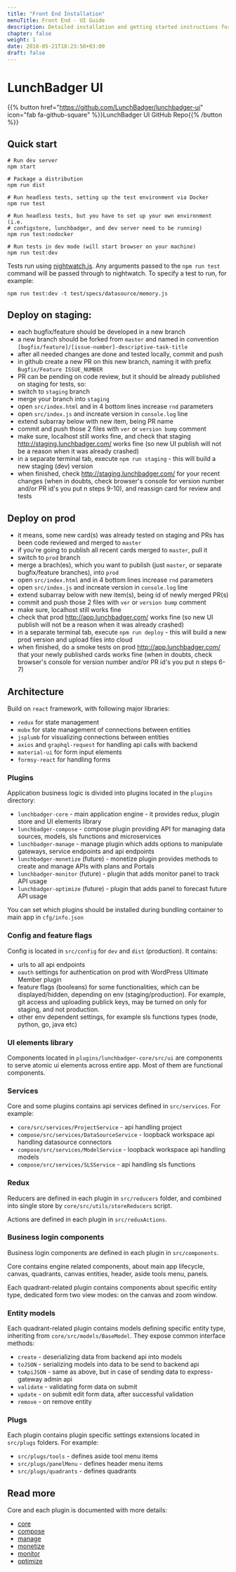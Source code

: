 ```yaml
---
title: "Front End Installation"
menuTitle: Front End - UI Guide
description: Detailed installation and getting started instructions for Express Serverless Platform frontend.
chapter: false
weight: 1
date: 2018-05-21T18:23:50+03:00
draft: false
---
```


# LunchBadger UI

{{% button href="https://github.com/LunchBadger/lunchbadger-ui" icon="fab fa-github-square" %}}LunchBadger UI GitHub Repo{{% /button %}}

## Quick start

    # Run dev server
    npm start

    # Package a distribution
    npm run dist

    # Run headless tests, setting up the test environment via Docker
    npm run test

    # Run headless tests, but you have to set up your own environment (i.e.
    # configstore, lunchbadger, and dev server need to be running)
    npm run test:nodocker

    # Run tests in dev mode (will start browser on your machine)
    npm run test:dev

Tests run using [nightwatch.js](http://nightwatchjs.org/). Any arguments passed
to the `npm run test` command will be passed through to nightwatch. To specify
a test to run, for example:

    npm run test:dev -t test/specs/datasource/memory.js

## Deploy on staging:
- each bugfix/feature should be developed in a new branch
- a new branch should be forked from `master` and named in convention `[bugfix/feature]/[issue-number]-descriptive-task-title`
- after all needed changes are done and tested locally, commit and push
- in github create a new PR on this new branch, naming it with prefix `Bugfix/Feature ISSUE_NUMBER`
- PR can be pending on code review, but it should be already published on staging for tests, so:
- switch to `staging` branch
- merge your branch into `staging`
- open `src/index.html` and in 4 bottom lines increase `rnd` parameters
- open `src/index.js` and increate version in `console.log` line
- extend subarray below with new item, being PR name
- commit and push those 2 files with `ver` or `version bump` comment
- make sure, localhost still works fine, and check that staging http://staging.lunchbadger.com/ works fine (so new UI publish will not be a reason when it was already crashed)
- in a separate terminal tab, execute `npm run staging` - this will build a new staging (dev) version
- when finished, check http://staging.lunchbadger.com/ for your recent changes (when in doubts, check browser's console for version number and/or PR id's you put n steps 9-10), and reassign card for review and tests

## Deploy on prod
- it means, some new card(s) was already tested on staging and PRs has been code reviewed and merged to `master`
- if you're going to publish all recent cards merged to `master`, pull it
- switch to `prod` branch
- merge a brach(es), which you want to publish (just `master`, or separate bugfix/feature branches), into `prod`
- open `src/index.html` and in 4 bottom lines increase `rnd` parameters
- open `src/index.js` and increate version in `console.log` line
- extend subarray below with new item(s), being id of newly merged PR(s)
- commit and push those 2 files with `ver` or `version bump` comment
- make sure, localhost still works fine
- check that prod http://app.lunchbadger.com/ works fine (so new UI publish will not be a reason when it was already crashed)
- in a separate terminal tab, execute `npm run deploy` - this will build a new prod version and upload files into cloud
- when finished, do a smoke tests on prod http://app.lunchbadger.com/ that your newly published cards works fine (when in doubts, check browser's console for version number and/or PR id's you put n steps 6-7)

## Architecture

Build on `react` framework, with following major libraries:
- `redux` for state management
- `mobx` for state management of connections between entities
- `jsplumb` for visualizing connections between entities
- `axios` and `graphql-request` for handling api calls with backend
- `material-ui` for form input elements
- `formsy-react` for handling forms

### Plugins

Application business logic is divided into plugins located in the `plugins` directory:

- `lunchbadger-core` - main application engine - it provides redux, plugin store and UI elements library
- `lunchbadger-compose` - compose plugin providing API for managing data sources, models, sls functions and microservices
- `lunchbadger-manage` - manage plugin which adds options to manipulate gateways, service endpoints and api endpoints
- `lunchbadger-monetize` (future) - monetize plugin provides methods to create and manage APIs with plans and Portals
- `lunchbadger-monitor` (future) - plugin that adds monitor panel to track API usage
- `lunchbadger-optimize` (future) - plugin that adds panel to forecast future API usage

You can set which plugins should be installed during bundling container to main app in `cfg/info.json`

### Config and feature flags

Config is located in `src/config` for `dev` and `dist` (production). It contains:
- urls to all api endpoints
- `oauth` settings for authentication on prod with WordPress Ultimate Member plugin
- feature flags (booleans) for some functionalities, which can be displayed/hidden, depending on env (staging/production). For example, git access and uploading publick keys, may be turned on only for staging, and not production.
- other env dependent settings, for example sls functions types (node, python, go, java etc)

### UI elements library

Components located in `plugins/lunchbadger-core/src/ui` are components to serve atomic ui elements across entire app. Most of them are functional components.

### Services

Core and some plugins contains api services defined in `src/services`. For example:
- `core/src/services/ProjectService` - api handling project
- `compose/src/services/DataSourceService` - loopback workspace api handling datasource connectors
- `compose/src/services/ModelService` - loopback workspace api handling models
- `compose/src/services/SLSService` - api handling sls functions

### Redux

Reducers are defined in each plugin in `src/reducers` folder, and combined into single store by `core/src/utils/storeReducers` script.

Actions are defined in each plugin in `src/reduxActions`.

### Business login components

Business login components are defined in each plugin in `src/components`.

Core contains engine related components, about main app lifecycle, canvas, quadrants, canvas entities, header, aside tools menu, panels.

Each quadrant-related plugin contains components about specific entity type, dedicated form two view modes: on the canvas and zoom window.

### Entity models

Each quadrant-related plugin contains models defining specific entity type, inheriting from `core/src/models/BaseModel`. They expose common interface methods:
- `create` - deserializing data from backend api into models
- `toJSON` - serializing models into data to be send to backend api
- `toApiJSON` - same as above, but in case of sending data to express-gateway admin api
- `validate` - validating form data on submit
- `update` - on submit edit form data, after successful validation
- `remove` - on remove entity

### Plugs

Each plugin contains plugin specific settings extensions located in `src/plugs` folders. For example:
- `src/plugs/tools` - defines aside tool menu items
- `src/plugs/panelMenu` - defines header menu items
- `src/plugs/quadrants` - defines quadrants

## Read more

Core and each plugin is documented with more details:
- [core](https://github.com/LunchBadger/lunchbadger-ui/blob/master/plugins/lunchbadger-core/src/README.md)
- [compose](https://github.com/LunchBadger/lunchbadger-ui/blob/master/plugins/lunchbadger-compose/src/README.md)
- [manage](https://github.com/LunchBadger/lunchbadger-ui/blob/master/plugins/lunchbadger-manage/src/README.md)
- [monetize](https://github.com/LunchBadger/lunchbadger-ui/blob/master/plugins/lunchbadger-monetize/src/README.md)
- [monitor](https://github.com/LunchBadger/lunchbadger-ui/blob/master/plugins/lunchbadger-monitor/src/README.md)
- [optimize](https://github.com/LunchBadger/lunchbadger-ui/blob/master/plugins/lunchbadger-optimize/src/README.md)
